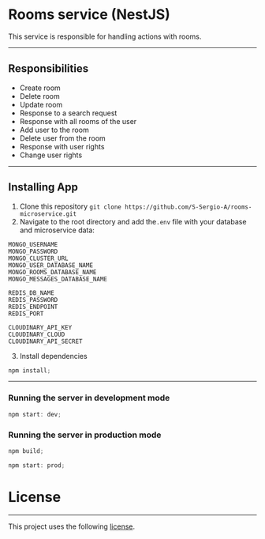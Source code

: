 # Rooms service (NestJS)

This service is responsible for handling actions with rooms.

---

## Responsibilities

- Create room
- Delete room
- Update room
- Response to a search request
- Response with all rooms of the user
- Add user to the room
- Delete user from the room
- Response with user rights
- Change user rights

---

## Installing App

1. Clone this repository `git clone https://github.com/S-Sergio-A/rooms-microservice.git`
2. Navigate to the root directory and add the`.env` file with your database and microservice data:
```
MONGO_USERNAME
MONGO_PASSWORD
MONGO_CLUSTER_URL
MONGO_USER_DATABASE_NAME
MONGO_ROOMS_DATABASE_NAME
MONGO_MESSAGES_DATABASE_NAME

REDIS_DB_NAME
REDIS_PASSWORD
REDIS_ENDPOINT
REDIS_PORT

CLOUDINARY_API_KEY
CLOUDINARY_CLOUD
CLOUDINARY_API_SECRET
```

3. Install dependencies

```javascript
npm install;
```

---

### Running the server in development mode

```javascript
npm start: dev;
```

### Running the server in production mode

```javascript
npm build;

npm start: prod;
```

# License

---

This project uses the following [license](https://github.com/S-Sergio-A/rooms-microservice/blob/master/LICENSE).
